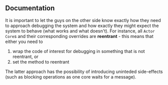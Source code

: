 ## Documentation

It is important to let the guys on the other side know exactly how they need to approach debugging the system and how exactly they might expect the system to behave (what works and what doesn't).  For instance, all ``Actor Core``s and their corresponding overrides are **reentrant** - this means that either you need to 

1. wrap the code of interest for debugging in something that is not reentrant, or
2. set the method to reentrant

The latter approach has the possibility of introducing uninteded side-effects (such as blocking operations as one core waits for a message).

